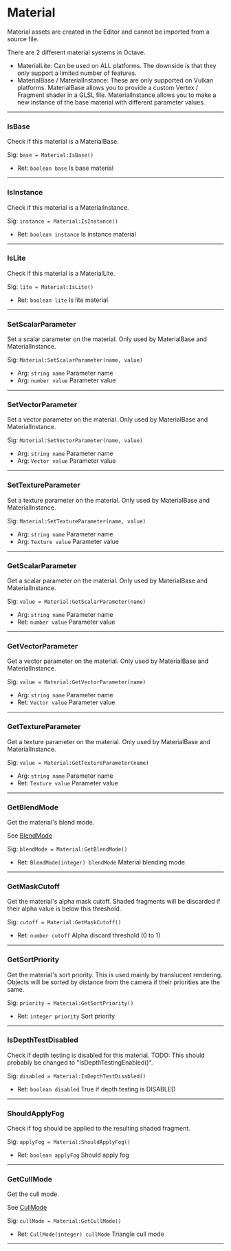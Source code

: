 # Material

Material assets are created in the Editor and cannot be imported from a source file.

There are 2 different material systems in Octave.
 - MaterialLite: Can be used on ALL platforms. The downside is that they only support a limited number of features.
 - MaterialBase / MaterialInstance: These are only supported on Vulkan platforms. MaterialBase allows you to provide a custom Vertex / Fragment shader in a GLSL file. MaterialInstance allows you to make a new instance of the base material with different parameter values.

---
### IsBase
Check if this material is a MaterialBase.

Sig: `base = Material:IsBase()`
 - Ret: `boolean base` Is base material
---
### IsInstance
Check if this material is a MaterialInstance.

Sig: `instance = Material:IsInstance()`
 - Ret: `boolean instance` Is instance material
---
### IsLite
Check if this material is a MaterialLite.

Sig: `lite = Material:IsLite()`
 - Ret: `boolean lite` Is lite material
---
### SetScalarParameter
Set a scalar parameter on the material. Only used by MaterialBase and MaterialInstance.

Sig: `Material:SetScalarParameter(name, value)`
 - Arg: `string name` Parameter name
 - Arg: `number value` Parameter value
---
### SetVectorParameter
Set a vector parameter on the material. Only used by MaterialBase and MaterialInstance.

Sig: `Material:SetVectorParameter(name, value)`
 - Arg: `string name` Parameter name
 - Arg: `Vector value` Parameter value
---
### SetTextureParameter
Set a texture parameter on the material. Only used by MaterialBase and MaterialInstance.

Sig: `Material:SetTextureParameter(name, value)`
 - Arg: `string name` Parameter name
 - Arg: `Texture value` Parameter value
---
### GetScalarParameter
Get a scalar parameter on the material. Only used by MaterialBase and MaterialInstance.

Sig: `value = Material:GetScalarParameter(name)`
 - Arg: `string name` Parameter name
 - Ret: `number value` Parameter value
---
### GetVectorParameter
Get a vector parameter on the material. Only used by MaterialBase and MaterialInstance.

Sig: `value = Material:GetVectorParameter(name)`
 - Arg: `string name` Parameter name
 - Ret: `Vector value` Parameter value
---
### GetTextureParameter
Get a texture parameter on the material. Only used by MaterialBase and MaterialInstance.

Sig: `value = Material:GetTextureParameter(name)`
 - Arg: `string name` Parameter name
 - Ret: `Texture value` Parameter value
---
### GetBlendMode
Get the material's blend mode.

See [BlendMode](../Misc/Enums.md#blendmode)

Sig: `blendMode = Material:GetBlendMode()`
 - Ret: `BlendMode(integer) blendMode` Material blending mode
---
### GetMaskCutoff
Get the material's alpha mask cutoff. Shaded fragments will be discarded if their alpha value is below this threshold.

Sig: `cutoff = Material:GetMaskCutoff()`
 - Ret: `number cutoff` Alpha discard threshold (0 to 1)
---
### GetSortPriority
Get the material's sort priority. This is used mainly by translucent rendering. Objects will be sorted by distance from the camera if their priorities are the same.

Sig: `priority = Material:GetSortPriority()`
 - Ret: `integer priority` Sort priority
---
### IsDepthTestDisabled
Check if depth testing is disabled for this material. TODO: This should probably be changed to "IsDepthTestingEnabled()".

Sig: `disabled = Material:IsDepthTestDisabled()`
 - Ret: `boolean disabled` True if depth testing is DISABLED
---
### ShouldApplyFog
Check if fog should be applied to the resulting shaded fragment.

Sig: `applyFog = Material:ShouldApplyFog()`
 - Ret: `boolean applyFog` Should apply fog
---
### GetCullMode
Get the cull mode.

See [CullMode](../Misc/Enums.md#cullmode)

Sig: `cullMode = Material:GetCullMode()`
 - Ret: `CullMode(integer) cullMode` Triangle cull mode
---

